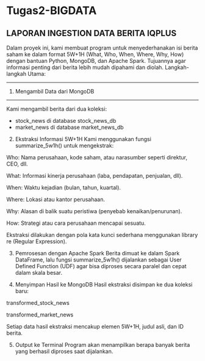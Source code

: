 # Tugas2-BIGDATA

LAPORAN INGESTION DATA BERITA IQPLUS
---
Dalam proyek ini, kami membuat program untuk menyederhanakan isi berita saham ke dalam format 5W+1H (What, Who, When, Where, Why, How) dengan bantuan Python, MongoDB, dan Apache Spark. Tujuannya agar informasi penting dari berita lebih mudah dipahami dan diolah. Langkah-langkah Utama:

---
1. Mengambil Data dari MongoDB
---
Kami mengambil berita dari dua koleksi:
- stock_news di database stock_news_db
- market_news di database market_news_db

2. Ekstraksi Informasi 5W+1H
Kami menggunakan fungsi summarize_5w1h() untuk mengekstrak:

Who: Nama perusahaan, kode saham, atau narasumber seperti direktur, CEO, dll.

What: Informasi kinerja perusahaan (laba, pendapatan, penjualan, dll).

When: Waktu kejadian (bulan, tahun, kuartal).

Where: Lokasi atau kantor perusahaan.

Why: Alasan di balik suatu peristiwa (penyebab kenaikan/penurunan).

How: Strategi atau cara perusahaan mencapai sesuatu.

Ekstraksi dilakukan dengan pola kata kunci sederhana menggunakan library re (Regular Expression).

3. Pemrosesan dengan Apache Spark
Berita dimuat ke dalam Spark DataFrame, lalu fungsi summarize_5w1h() dijalankan sebagai User Defined Function (UDF) agar bisa diproses secara paralel dan cepat dalam skala besar.

4. Menyimpan Hasil ke MongoDB
Hasil ekstraksi disimpan ke dua koleksi baru:

transformed_stock_news

transformed_market_news

Setiap data hasil ekstraksi mencakup elemen 5W+1H, judul asli, dan ID berita.

5. Output ke Terminal
Program akan menampilkan berapa banyak berita yang berhasil diproses saat dijalankan.
